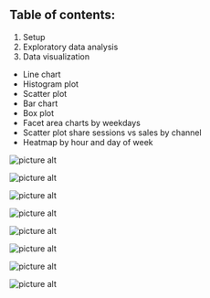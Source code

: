 ## Table of contents:

1. Setup
2. Exploratory data analysis
3. Data visualization


* Line chart
* Histogram plot
* Scatter plot
* Bar chart
* Box  plot
* Facet area charts by weekdays
* Scatter plot share sessions vs sales by channel
* Heatmap by hour and day of week

![picture alt](https://dusanmilosevic.com/wp-content/uploads/2017/11/google-analytics-api-v4-r-line-plot-768x489.jpeg)

![picture alt](https://dusanmilosevic.com/wp-content/uploads/2017/11/histogram-google-analytics-v4-api-r-programming--768x489.png)

![picture alt](https://dusanmilosevic.com/wp-content/uploads/2017/11/google-analytics-r-api-scatter-plot-768x489.png)

![picture alt](https://dusanmilosevic.com/wp-content/uploads/2017/11/sessions-google-analytics-api4-r-programming-language-768x478.png)

![picture alt](https://dusanmilosevic.com/wp-content/uploads/2017/11/box-plot-google-analytics-api-4-r-programming-language-768x478.png)

![picture alt](https://dusanmilosevic.com/wp-content/uploads/2017/11/google-analytics-api-v4-week-hour-line-plot.png)

![picture alt](https://dusanmilosevic.com/wp-content/uploads/2017/11/scatter_plot_google_analytics_api.png)

![picture alt](https://dusanmilosevic.com/wp-content/uploads/2017/11/heatmap_day_of_week.jpg)
